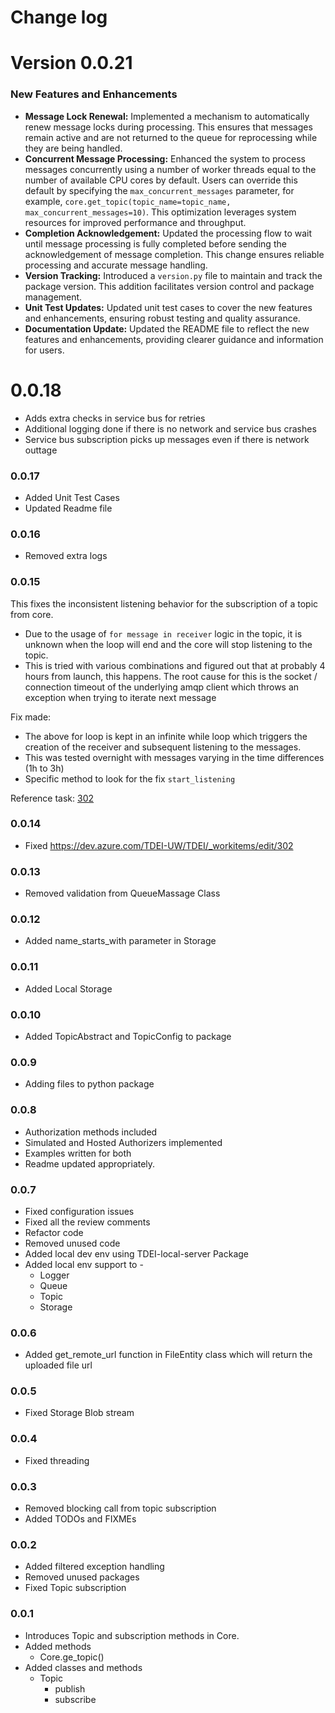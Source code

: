 # Change log

# Version 0.0.21
### New Features and Enhancements
- **Message Lock Renewal:** Implemented a mechanism to automatically renew message locks during processing. This ensures that messages remain active and are not returned to the queue for reprocessing while they are being handled.  
- **Concurrent Message Processing:** Enhanced the system to process messages concurrently using a number of worker threads equal to the number of available CPU cores by default. Users can override this default by specifying the `max_concurrent_messages` parameter, for example, `core.get_topic(topic_name=topic_name, max_concurrent_messages=10)`. This optimization leverages system resources for improved performance and throughput. 
- **Completion Acknowledgement:** Updated the processing flow to wait until message processing is fully completed before sending the acknowledgement of message completion. This change ensures reliable processing and accurate message handling. 
- **Version Tracking:** Introduced a `version.py` file to maintain and track the package version. This addition facilitates version control and package management.
- **Unit Test Updates:** Updated unit test cases to cover the new features and enhancements, ensuring robust testing and quality assurance.
- **Documentation Update:** Updated the README file to reflect the new features and enhancements, providing clearer guidance and information for users.



# 0.0.18
- Adds extra checks in service bus for retries
- Additional logging done if there is no network and  service bus crashes
- Service bus subscription picks up messages even if there is network outtage

### 0.0.17
- Added Unit Test Cases
- Updated Readme file 

### 0.0.16
- Removed extra logs

### 0.0.15
This fixes the inconsistent listening behavior for the subscription of a topic from core.
- Due to the usage of `for message in receiver` logic in the topic, it is unknown when the loop will end and the core will stop listening to the topic.
- This is tried with various combinations and figured out that at probably 4 hours from launch, this happens. The root cause for this is the socket / connection timeout of the underlying amqp client which throws an exception when trying to iterate next message

Fix made:
- The above for loop is kept in an infinite while loop which triggers the creation of the receiver and subsequent listening to the messages. 
- This was tested overnight with messages varying in the time differences (1h to 3h)
- Specific method to look for the fix `start_listening`

Reference task:
[302](https://dev.azure.com/TDEI-UW/TDEI/_workitems/edit/302)


### 0.0.14
- Fixed https://dev.azure.com/TDEI-UW/TDEI/_workitems/edit/302

### 0.0.13
- Removed validation from QueueMassage Class


### 0.0.12
- Added name_starts_with parameter in Storage


### 0.0.11
- Added Local Storage


### 0.0.10
- Added TopicAbstract and TopicConfig to package


### 0.0.9
- Adding files to python package
 

### 0.0.8
- Authorization methods included
- Simulated and Hosted Authorizers implemented
- Examples written for both
- Readme updated appropriately.


### 0.0.7
- Fixed configuration issues
- Fixed all the review comments
- Refactor code
- Removed unused code
- Added local dev env using TDEI-local-server Package
- Added local env support to -
  - Logger
  - Queue
  - Topic
  - Storage

### 0.0.6
- Added get_remote_url function in FileEntity class which will return the uploaded file url

### 0.0.5
- Fixed Storage Blob stream

### 0.0.4
- Fixed threading

### 0.0.3
- Removed blocking call from topic subscription
- Added TODOs and FIXMEs

### 0.0.2
- Added filtered exception handling
- Removed unused packages
- Fixed Topic subscription

### 0.0.1
- Introduces Topic and subscription methods in Core.
- Added methods
    - Core.ge_topic()
- Added classes and methods
    - Topic
        - publish
        - subscribe